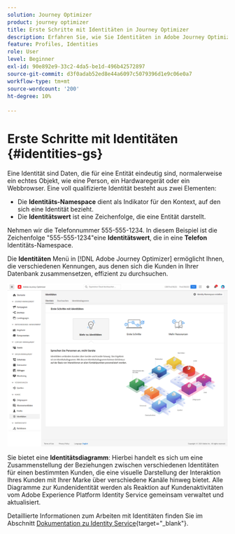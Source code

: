 ```yaml
---
solution: Journey Optimizer
product: journey optimizer
title: Erste Schritte mit Identitäten in Journey Optimizer
description: Erfahren Sie, wie Sie Identitäten in Adobe Journey Optimizer verwalten.
feature: Profiles, Identities
role: User
level: Beginner
exl-id: 90e892e9-33c2-4da5-be1d-496b42572897
source-git-commit: d3f0adab52ed8e44a6097c5079396d1e9c06e0a7
workflow-type: tm+mt
source-wordcount: '200'
ht-degree: 10%

---
```


# Erste Schritte mit Identitäten {#identities-gs}

Eine Identität sind Daten, die für eine Entität eindeutig sind, normalerweise ein echtes Objekt, wie eine Person, ein Hardwaregerät oder ein Webbrowser. Eine voll qualifizierte Identität besteht aus zwei Elementen:

* Die **Identitäts-Namespace** dient als Indikator für den Kontext, auf den sich eine Identität bezieht.
* Die **Identitätswert** ist eine Zeichenfolge, die eine Entität darstellt.

Nehmen wir die Telefonnummer 555-555-1234. In diesem Beispiel ist die Zeichenfolge &quot;555-555-1234&quot;eine **Identitätswert**, die in eine **Telefon** Identitäts-Namespace.

Die **Identitäten** Menü in [!DNL Adobe Journey Optimizer] ermöglicht Ihnen, die verschiedenen Kennungen, aus denen sich die Kunden in Ihrer Datenbank zusammensetzen, effizient zu durchsuchen.

![](assets/identities-home.png)

Sie bietet eine **Identitätsdiagramm**: Hierbei handelt es sich um eine Zusammenstellung der Beziehungen zwischen verschiedenen Identitäten für einen bestimmten Kunden, die eine visuelle Darstellung der Interaktion Ihres Kunden mit Ihrer Marke über verschiedene Kanäle hinweg bietet. Alle Diagramme zur Kundenidentität werden als Reaktion auf Kundenaktivitäten vom Adobe Experience Platform Identity Service gemeinsam verwaltet und aktualisiert.

Detaillierte Informationen zum Arbeiten mit Identitäten finden Sie im Abschnitt [Dokumentation zu Identity Service](https://experienceleague.adobe.com/docs/experience-platform/identity/home.html?lang=de){target="_blank"}.
